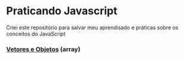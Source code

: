 # Praticando Javascript
 Criei este repositório para salvar meu aprendisado e práticas sobre os conceitos do JavaScript

### <a href="https://github.com/gmdot/Praticando-Javascript/tree/main/vetores_objetos">Vetores e Objetos</a> (array)
